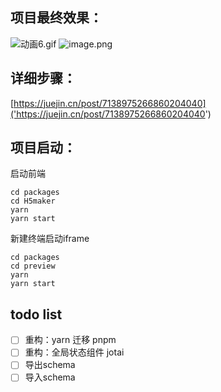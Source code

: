 ## 项目最终效果：
![动画6.gif](./public/show.gif)
![image.png](https://p3-juejin.byteimg.com/tos-cn-i-k3u1fbpfcp/424b6a75103d4f12b7ef206b03d670d9~tplv-k3u1fbpfcp-watermark.image?)

## 详细步骤：
[https://juejin.cn/post/7138975266860204040]('https://juejin.cn/post/7138975266860204040')

## 项目启动：

启动前端
```
cd packages
cd H5maker
yarn
yarn start
```

新建终端启动iframe
```
cd packages
cd preview
yarn
yarn start
````

## todo list
- [ ] 重构：yarn 迁移 pnpm
- [ ] 重构：全局状态组件 jotai
- [ ] 导出schema
- [ ] 导入schema
